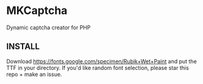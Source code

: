 # MKCaptcha
Dynamic captcha creator for PHP
## INSTALL
Download https://fonts.google.com/specimen/Rubik+Wet+Paint and put the TTF in your directory. If you'd like random font selection, please star this repo + make an issue.
